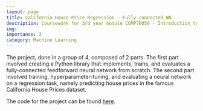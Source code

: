 ```yaml
---
layout: page
title: California House Price Regression - Fully connected NN
description: Coursework for 3rd year module COMP70050 - Introduction to Machine Learning
img:
importance: 3
category: Machine Learning
---
```


The project, done in a group of 4, composed of 2 parts. The first part involved creating a Python library that implements, trains, and evaluates a fully-connected feedforward neural network from scratch. The second part involved training, hyperparameter-tuning, and evaluating a neural network on a regression task, namely predicting house prices in the famous California House Prices dataset.

The code for the project can be found [here]().